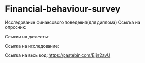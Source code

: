 # Financial-behaviour-survey
Исследование финансового поведения(для диплома)
Ссылка на опросник:

Ссылки на датасеты:

Ссылка на исследование:

Ссылка на весь код:
https://pastebin.com/Ej8r2avU

